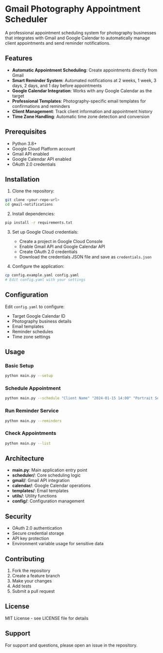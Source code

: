 # Gmail Photography Appointment Scheduler

A professional appointment scheduling system for photography businesses that integrates with Gmail and Google Calendar to automatically manage client appointments and send reminder notifications.

## Features

- **Automatic Appointment Scheduling**: Create appointments directly from Gmail
- **Smart Reminder System**: Automated notifications at 2 weeks, 1 week, 3 days, 2 days, and 1 day before appointments
- **Google Calendar Integration**: Works with any Google Calendar as the target
- **Professional Templates**: Photography-specific email templates for confirmations and reminders
- **Client Management**: Track client information and appointment history
- **Time Zone Handling**: Automatic time zone detection and conversion

## Prerequisites

- Python 3.8+
- Google Cloud Platform account
- Gmail API enabled
- Google Calendar API enabled
- OAuth 2.0 credentials

## Installation

1. Clone the repository:
```bash
git clone <your-repo-url>
cd gmail-notifications
```

2. Install dependencies:
```bash
pip install -r requirements.txt
```

3. Set up Google Cloud credentials:
   - Create a project in Google Cloud Console
   - Enable Gmail API and Google Calendar API
   - Create OAuth 2.0 credentials
   - Download the credentials JSON file and save as `credentials.json`

4. Configure the application:
```bash
cp config.example.yaml config.yaml
# Edit config.yaml with your settings
```

## Configuration

Edit `config.yaml` to configure:
- Target Google Calendar ID
- Photography business details
- Email templates
- Reminder schedules
- Time zone settings

## Usage

### Basic Setup
```bash
python main.py --setup
```

### Schedule Appointment
```bash
python main.py --schedule "Client Name" "2024-01-15 14:00" "Portrait Session"
```

### Run Reminder Service
```bash
python main.py --reminders
```

### Check Appointments
```bash
python main.py --list
```

## Architecture

- **main.py**: Main application entry point
- **scheduler/**: Core scheduling logic
- **gmail/**: Gmail API integration
- **calendar/**: Google Calendar operations
- **templates/**: Email templates
- **utils/**: Utility functions
- **config/**: Configuration management

## Security

- OAuth 2.0 authentication
- Secure credential storage
- API key protection
- Environment variable usage for sensitive data

## Contributing

1. Fork the repository
2. Create a feature branch
3. Make your changes
4. Add tests
5. Submit a pull request

## License

MIT License - see LICENSE file for details

## Support

For support and questions, please open an issue in the repository.
